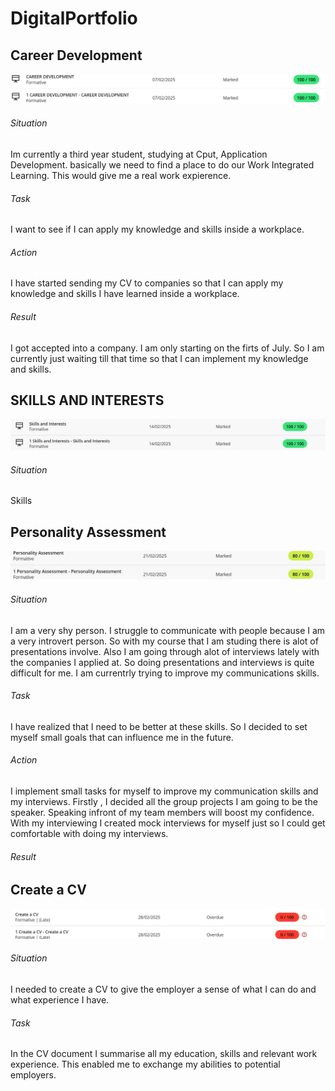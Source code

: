 # DigitalPortfolio
## Career Development
![Evidence](https://github.com/Keeuwbuck/DigitalPortfolio/blob/9db419dadaa7753c1e9f19ff7789a3362167ba0e/career%20development.png)

###### Situation
Im currently a third year student, studying at Cput, Application Development. basically we need to find a place to do our Work Integrated Learning. This would give me a real work expierence.

###### Task
I want to see if I can apply my knowledge and skills inside a workplace.

###### Action
I have started sending my CV to companies so that I can apply my knowledge and skills I have learned inside a workplace.

###### Result
I got accepted into a company. I am only starting on the firts of July. So I am currently just waiting till that time so that I can implement my knowledge and skills.

## SKILLS AND INTERESTS
![Evidence](https://github.com/Keeuwbuck/DigitalPortfolio/blob/5a6215b57063affd5fe647b54b43e06bd1ff41b2/skills%20and%20intrest.jpg)

###### Situation
Skills

## Personality Assessment
![Evidence](https://github.com/Keeuwbuck/DigitalPortfolio/blob/083bd016a1539dfa5c3eb0bb20cd40140995ffe3/personality.jpg)

###### Situation
I am a very shy person. I struggle to communicate with people because I am a very introvert person. So with my course that I am studing there is alot of presentations involve. Also I am going through alot of interviews lately with the companies I applied at. So doing presentations and interviews is quite difficult for me. I am currentrly trying to improve my communications skills.

###### Task
I have realized that I need to be better at these skills. So I decided to set myself small goals that can influence me in the future.

###### Action
I  implement small tasks for myself to improve my communication skills and my interviews. Firstly , I decided all the group projects I am going to be the speaker. Speaking infront of my team members will boost my confidence. With my interviewing I created mock interviews for myself just so I could get comfortable with doing my interviews.


###### Result


## Create a CV
![Evidence](https://github.com/Keeuwbuck/DigitalPortfolio/blob/d158989c172622200a8fe2ac4fb0c15babe04536/create%20a%20cv.jpg)
###### Situation
I needed to create a CV to give the employer a sense of what I can do and what experience I have. 

###### Task
In the CV document I summarise all my education, skills and relevant work experience. This enabled  me to exchange my abilities to  potential employers.





